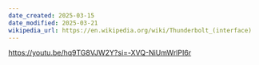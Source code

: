 ```yaml
---
date_created: 2025-03-15
date_modified: 2025-03-21
wikipedia_url: https://en.wikipedia.org/wiki/Thunderbolt_(interface)
---
```



https://youtu.be/hq9TG8VJW2Y?si=-XVQ-NiUmWrlPI6r